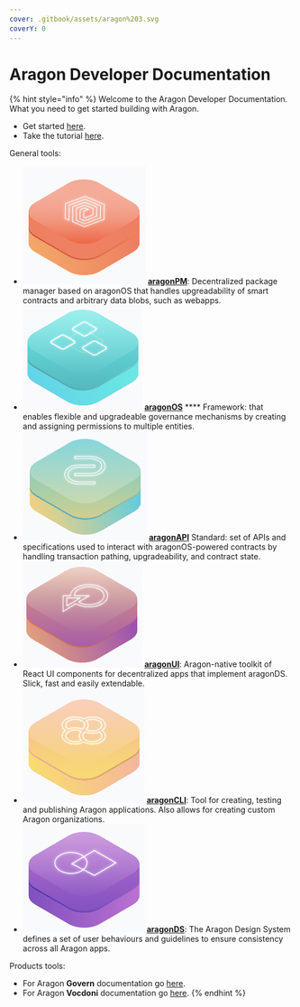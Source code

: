 ```yaml
---
cover: .gitbook/assets/aragon%203.svg
coverY: 0
---
```


# Aragon Developer Documentation

{% hint style="info" %}
Welcome to the Aragon Developer Documentation. What you need to get started building with Aragon.

* Get started [here](developers/tools/the-basics/getting-started.md).
* Take the tutorial [here](developers/tools/guides/custom-deploy.md).

General tools:

* <img src=".gitbook/assets/Schermata%202022-07-22%20alle%2016.08.59.png" alt="" data-size="line"> [**aragonPM**](developers/tools/aragonpm/): Decentralized package manager based on aragonOS that handles upgreadability of smart contracts and arbitrary data blobs, such as webapps.
* <img src=".gitbook/assets/Schermata%202022-07-22%20alle%2016.13.07.png" alt="" data-size="line"> [**aragonOS**](developers/tools/aragonos/) \*\*\*\* Framework: that enables flexible and upgradeable governance mechanisms by creating and assigning permissions to multiple entities.
* <img src=".gitbook/assets/Schermata%202022-07-22%20alle%2016.15.29.png" alt="" data-size="line"> [**aragonAPI**](developers/tools/aragonapi/) Standard: set of APIs and specifications used to interact with aragonOS-powered contracts by handling transaction pathing, upgradeability, and contract state.
* <img src=".gitbook/assets/Schermata%202022-07-22%20alle%2016.17.24.png" alt="" data-size="line"> [**aragonUI**](developers/tools/aragonui/): Aragon-native toolkit of React UI components for decentralized apps that implement aragonDS. Slick, fast and easily extendable.
* <img src=".gitbook/assets/Schermata%202022-07-22%20alle%2016.19.33.png" alt="" data-size="line"> [**aragonCLI**](developers/tools/aragoncli/): Tool for creating, testing and publishing Aragon applications. Also allows for creating custom Aragon organizations.
* <img src=".gitbook/assets/Schermata%202022-07-22%20alle%2016.20.47.png" alt="" data-size="line"> [**aragonDS**](developers/tools/aragonds/): The Aragon Design System defines a set of user behaviours and guidelines to ensure consistency across all Aragon apps.

Products tools:

* For Aragon **Govern** documentation go [here](developers/products/aragon-govern/).
* For Aragon **Vocdoni** documentation go [here](developers/products/aragon-vocdoni.md).
{% endhint %}
